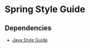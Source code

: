 # Spring Style Guide

## Dependencies
- [Java Style Guide](https://github.com/whitecloakph/java-style-guide)
